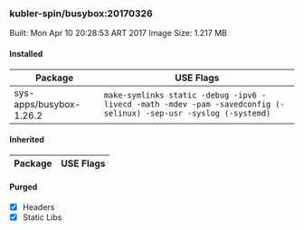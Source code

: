 ### kubler-spin/busybox:20170326

Built: Mon Apr 10 20:28:53 ART 2017
Image Size: 1.217 MB

#### Installed
Package | USE Flags
--------|----------
sys-apps/busybox-1.26.2 | `make-symlinks static -debug -ipv6 -livecd -math -mdev -pam -savedconfig (-selinux) -sep-usr -syslog (-systemd)`
#### Inherited
Package | USE Flags
--------|----------
#### Purged
- [x] Headers
- [x] Static Libs
